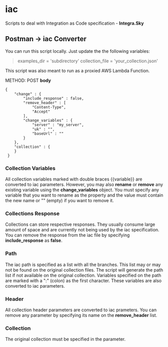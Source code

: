 # iac
Scripts to deal with Integration as Code specification - **Integra.Sky**

## Postman → iac Converter
You can run this script locally. Just update the the following variables:

>examples_dir = 'subdirectory'
collection_file = 'your_collection.json'

This script was also meant to run as a proxied AWS Lambda Function.

METHOD: POST
**body**

    {
        "change" : {
            "include_response" : false,
            "remove_header" : [ 
                "Content-Type",
                "Accept"
            ],
            "change_variables" : {
                "server" : "my_server",
                "uk" : "",
                "baseUrl" : ""
            }
        },
        "collection" : {
        }
     }


### Collection Variables
All collection variables marked with double braces {{variable}} are converted to iac parameters. However, you may also **rename** or **remove** any existing variable using the **change_variables** object. You must specify any variable that you want to rename as the property and the value must contain the new name or "" (empty) if you want to remove it.


### Collections Response
Collections can store respective responses. They usually consume large amount of space and are currently not being used by the iac specification. You can remove the response from the iac file by specifying **include_response** as **false**.

### Path
The iac path is specified as a list with all the branches. This list may or may not be found on the original collection files. The script will generate the path list if not available on the original collection.
Variables specified on the path are marked with a ":" (colon) as the first character. These variables are also converted to iac parameters.

### Header
All collection header parameters are converted to iac prameters. You can remove any parameter by specifying its name on the **remove_header** list.

### Collection
The original collection must be specified in the parameter.


